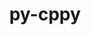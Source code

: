 ---
title: "py-cppy"
layout: cache
categories: [package, develop-2025-03-09]
meta: {"compilers": ["apple-clang@=16.0.0", "gcc@=11.1.0", "gcc@=11.4.0", "gcc@=13.2.0", "gcc@=7.5.0", "oneapi@=2024.2.1"], "num_specs": 14, "num_specs_by_stack": {"data-vis-sdk": 1, "e4s": 3, "e4s-neoverse-v2": 2, "e4s-oneapi": 3, "e4s-rocm-external": 1, "hep": 1, "ml-darwin-aarch64-mps": 1, "ml-linux-aarch64-cpu": 1, "ml-linux-aarch64-cuda": 1, "ml-linux-x86_64-cpu": 1, "ml-linux-x86_64-cuda": 1, "radiuss": 1, "root": 14}, "oss": ["sequoia", "ubuntu18.04", "ubuntu20.04", "ubuntu22.04", "ubuntu24.04"], "platforms": ["darwin", "linux"], "stacks": ["data-vis-sdk", "e4s", "e4s-neoverse-v2", "e4s-oneapi", "e4s-rocm-external", "hep", "ml-darwin-aarch64-mps", "ml-linux-aarch64-cpu", "ml-linux-aarch64-cuda", "ml-linux-x86_64-cpu", "ml-linux-x86_64-cuda", "radiuss", "root"], "targets": ["aarch64", "neoverse_v2", "x86_64_v3"], "versions": ["1.2.1"]}
spec_details: [{"compiler": "gcc@=11.1.0", "hash": "34kd25pyl7at7m4hf53fgj6lizlpwqfz", "os": "ubuntu20.04", "platform": "linux", "size": "-", "stacks": ["data-vis-sdk", "root"], "target": "x86_64_v3", "variants": ["build_system=python_pip"], "versions": ["1.2.1"]}, {"compiler": "gcc@=11.4.0", "hash": "6ii7fa2qn7phk42f6a6vhbovy3naknbp", "os": "ubuntu22.04", "platform": "linux", "size": "-", "stacks": ["e4s-neoverse-v2", "root"], "target": "neoverse_v2", "variants": ["build_system=python_pip"], "versions": ["1.2.1"]}, {"compiler": "gcc@=13.2.0", "hash": "bfaeyxwpjmpkpiq2uvhtx3o2veil77cj", "os": "ubuntu24.04", "platform": "linux", "size": "-", "stacks": ["ml-linux-aarch64-cpu", "ml-linux-aarch64-cuda", "root"], "target": "aarch64", "variants": ["build_system=python_pip"], "versions": ["1.2.1"]}, {"compiler": "oneapi@=2024.2.1", "hash": "f7jtypfl443du7ovqd62xtxk43sfmzit", "os": "ubuntu22.04", "platform": "linux", "size": "-", "stacks": ["e4s-oneapi", "root"], "target": "x86_64_v3", "variants": ["build_system=python_pip"], "versions": ["1.2.1"]}, {"compiler": "oneapi@=2024.2.1", "hash": "ipgtd225bx6jhpbwe6ysycjciai43bug", "os": "ubuntu22.04", "platform": "linux", "size": "-", "stacks": ["e4s-oneapi", "root"], "target": "x86_64_v3", "variants": ["build_system=python_pip"], "versions": ["1.2.1"]}, {"compiler": "gcc@=11.4.0", "hash": "k77p56dc2tvdmee7krvbafahgc5ckjum", "os": "ubuntu22.04", "platform": "linux", "size": "-", "stacks": ["e4s", "e4s-rocm-external", "root"], "target": "x86_64_v3", "variants": ["build_system=python_pip"], "versions": ["1.2.1"]}, {"compiler": "gcc@=11.4.0", "hash": "m7g47e6nn3dpxgpvtfjbp2bfiwvss4rr", "os": "ubuntu22.04", "platform": "linux", "size": "-", "stacks": ["e4s", "root"], "target": "x86_64_v3", "variants": ["build_system=python_pip"], "versions": ["1.2.1"]}, {"compiler": "oneapi@=2024.2.1", "hash": "n2yplr2avfudlhdt7mex72hdx4hsblau", "os": "ubuntu22.04", "platform": "linux", "size": "-", "stacks": ["e4s-oneapi", "root"], "target": "x86_64_v3", "variants": ["build_system=python_pip"], "versions": ["1.2.1"]}, {"compiler": "gcc@=11.4.0", "hash": "rkzmyilpdyjwcbhen4hqkeenjhbmlw7t", "os": "ubuntu22.04", "platform": "linux", "size": "-", "stacks": ["hep", "root"], "target": "x86_64_v3", "variants": ["build_system=python_pip"], "versions": ["1.2.1"]}, {"compiler": "gcc@=13.2.0", "hash": "rnybygzjfoi6q5ptpuntbfgsynyx6k3h", "os": "ubuntu24.04", "platform": "linux", "size": "-", "stacks": ["ml-linux-x86_64-cpu", "ml-linux-x86_64-cuda", "root"], "target": "x86_64_v3", "variants": ["build_system=python_pip"], "versions": ["1.2.1"]}, {"compiler": "apple-clang@=16.0.0", "hash": "tncvqvaey26p7673h2bh6pzux2sdbplu", "os": "sequoia", "platform": "darwin", "size": "-", "stacks": ["ml-darwin-aarch64-mps", "root"], "target": "aarch64", "variants": ["build_system=python_pip"], "versions": ["1.2.1"]}, {"compiler": "gcc@=11.4.0", "hash": "tqzfrf7rcdvnwrmf3qgio2733jqhfh2c", "os": "ubuntu22.04", "platform": "linux", "size": "-", "stacks": ["e4s", "root"], "target": "x86_64_v3", "variants": ["build_system=python_pip"], "versions": ["1.2.1"]}, {"compiler": "gcc@=7.5.0", "hash": "w5o5qhbhxtghuvnjmcqsprmsesph65ou", "os": "ubuntu18.04", "platform": "linux", "size": "-", "stacks": ["radiuss", "root"], "target": "x86_64_v3", "variants": ["build_system=python_pip"], "versions": ["1.2.1"]}, {"compiler": "gcc@=11.4.0", "hash": "xmtjgjxrasdyewerngfh3bm6f5uaptfq", "os": "ubuntu22.04", "platform": "linux", "size": "-", "stacks": ["e4s-neoverse-v2", "root"], "target": "neoverse_v2", "variants": ["build_system=python_pip"], "versions": ["1.2.1"]}]
---